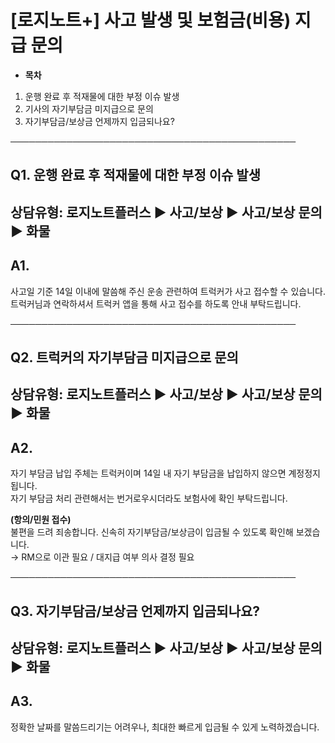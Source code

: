 # [로지노트+] 사고 발생 및 보험금(비용) 지급 문의

* **목차**

1. 운행 완료 후 적재물에 대한 부정 이슈 발생
2. 기사의 자기부담금 미지급으로 문의
3. 자기부담금/보상금 언제까지 입금되나요?

──────────────────────────────────────────────

**Q1. 운행 완료 후 적재물에 대한 부정 이슈 발생**
--------------------------------

상담유형: 로지노트플러스 ▶ 사고/보상 ▶ 사고/보상 문의 ▶ 화물
-------------------------------------

**A1.**
-------

사고일 기준 14일 이내에 말씀해 주신 운송 관련하여 트럭커가 사고 접수할 수 있습니다.   
트럭커님과 연락하셔서 트럭커 앱을 통해 사고 접수를 하도록 안내 부탁드립니다.

──────────────────────────────────────────────

**Q2. 트럭커의 자기부담금 미지급으로 문의**
---------------------------

상담유형: 로지노트플러스 ▶ 사고/보상 ▶ 사고/보상 문의 ▶ 화물
-------------------------------------

**A2.**
-------

자기 부담금 납입 주체는 트럭커이며 14일 내 자기 부담금을 납입하지 않으면 계정정지 됩니다.   
자기 부담금 처리 관련해서는 번거로우시더라도 보험사에 확인 부탁드립니다.  
  
  
**(항의/민원 접수)**  
불편을 드려 죄송합니다. 신속히 자기부담금/보상금이 입금될 수 있도록 확인해 보겠습니다.  
→ RM으로 이관 필요 / 대지급 여부 의사 결정 필요

──────────────────────────────────────────────

**Q3. 자기부담금/보상금 언제까지 입금되나요?**
-----------------------------

상담유형: 로지노트플러스 ▶ 사고/보상 ▶ 사고/보상 문의 ▶ 화물
-------------------------------------

**A3.**
-------

정확한 날짜를 말씀드리기는 어려우나, 최대한 빠르게 입금될 수 있게 노력하겠습니다.